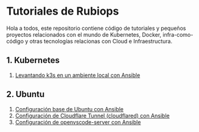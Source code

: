 # Tutoriales de Rubiops

Hola a todos, este repositorio contiene código de tutoriales y pequeños proyectos relacionados con el mundo de Kubernetes, Docker, infra-como-código y otras tecnologías relacionas con Cloud e Infraestructura.

## 1. Kubernetes
1. [Levantando k3s en un ambiente local con Ansible](./kubernetes/001)

## 2. Ubuntu
1. [Configuración base de Ubuntu con Ansible](./ubuntu/001)
2. [Configuración de Cloudflare Tunnel (cloudflared) con Ansible](./ubuntu/002)
3. [Configuración de openvscode-server con Ansible](./ubuntu/003)
